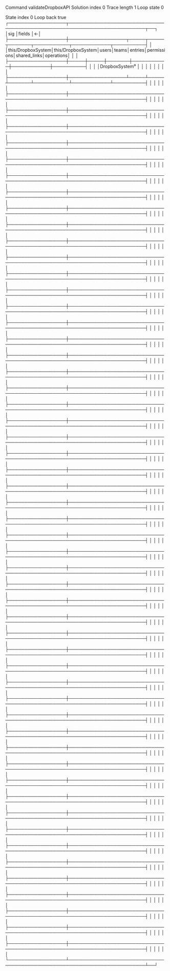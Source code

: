 Command                                  validateDropboxAPI
Solution index                           0
Trace length                             1
Loop state                               0

State index                              0
Loop back                                true
┌──────────────────┬──────────────────────────────────────────────────────────────────────────┬──┐
│sig               │fields                                                                    │<-│
├──────────────────┼──────────────────┬─────┬─────┬───────┬───────────┬────────────┬──────────┤  │
│this/DropboxSystem│this/DropboxSystem│users│teams│entries│permissions│shared_links│operations│  │
│                  ├──────────────────┼─────┼─────┼───────┼───────────┼────────────┼──────────┤  │
│                  │DropboxSystem⁰    │     │     │       │           │            │          │  │
├──────────────────┼──────────────────┴─────┴─────┴───────┴───────────┴────────────┴──────────┤  │
│                  │                                                                          │  │
├──────────────────┼──────────────────────────────────────────────────────────────────────────┤  │
│                  │                                                                          │  │
├──────────────────┼──────────────────────────────────────────────────────────────────────────┤  │
│                  │                                                                          │  │
├──────────────────┼──────────────────────────────────────────────────────────────────────────┤  │
│                  │                                                                          │  │
├──────────────────┼──────────────────────────────────────────────────────────────────────────┤  │
│                  │                                                                          │  │
├──────────────────┼──────────────────────────────────────────────────────────────────────────┤  │
│                  │                                                                          │  │
├──────────────────┼──────────────────────────────────────────────────────────────────────────┤  │
│                  │                                                                          │  │
├──────────────────┼──────────────────────────────────────────────────────────────────────────┤  │
│                  │                                                                          │  │
├──────────────────┼──────────────────────────────────────────────────────────────────────────┤  │
│                  │                                                                          │  │
├──────────────────┼──────────────────────────────────────────────────────────────────────────┤  │
│                  │                                                                          │  │
├──────────────────┼──────────────────────────────────────────────────────────────────────────┤  │
│                  │                                                                          │  │
├──────────────────┼──────────────────────────────────────────────────────────────────────────┤  │
│                  │                                                                          │  │
├──────────────────┼──────────────────────────────────────────────────────────────────────────┤  │
│                  │                                                                          │  │
├──────────────────┼──────────────────────────────────────────────────────────────────────────┤  │
│                  │                                                                          │  │
├──────────────────┼──────────────────────────────────────────────────────────────────────────┤  │
│                  │                                                                          │  │
├──────────────────┼──────────────────────────────────────────────────────────────────────────┤  │
│                  │                                                                          │  │
├──────────────────┼──────────────────────────────────────────────────────────────────────────┤  │
│                  │                                                                          │  │
├──────────────────┼──────────────────────────────────────────────────────────────────────────┤  │
│                  │                                                                          │  │
├──────────────────┼──────────────────────────────────────────────────────────────────────────┤  │
│                  │                                                                          │  │
├──────────────────┼──────────────────────────────────────────────────────────────────────────┤  │
│                  │                                                                          │  │
├──────────────────┼──────────────────────────────────────────────────────────────────────────┤  │
│                  │                                                                          │  │
├──────────────────┼──────────────────────────────────────────────────────────────────────────┤  │
│                  │                                                                          │  │
├──────────────────┼──────────────────────────────────────────────────────────────────────────┤  │
│                  │                                                                          │  │
├──────────────────┼──────────────────────────────────────────────────────────────────────────┤  │
│                  │                                                                          │  │
├──────────────────┼──────────────────────────────────────────────────────────────────────────┤  │
│                  │                                                                          │  │
├──────────────────┼──────────────────────────────────────────────────────────────────────────┤  │
│                  │                                                                          │  │
├──────────────────┼──────────────────────────────────────────────────────────────────────────┤  │
│                  │                                                                          │  │
├──────────────────┼──────────────────────────────────────────────────────────────────────────┤  │
│                  │                                                                          │  │
├──────────────────┼──────────────────────────────────────────────────────────────────────────┤  │
│                  │                                                                          │  │
├──────────────────┼──────────────────────────────────────────────────────────────────────────┤  │
│                  │                                                                          │  │
├──────────────────┼──────────────────────────────────────────────────────────────────────────┤  │
│                  │                                                                          │  │
├──────────────────┼──────────────────────────────────────────────────────────────────────────┤  │
│                  │                                                                          │  │
├──────────────────┼──────────────────────────────────────────────────────────────────────────┤  │
│                  │                                                                          │  │
├──────────────────┼──────────────────────────────────────────────────────────────────────────┤  │
│                  │                                                                          │  │
├──────────────────┼──────────────────────────────────────────────────────────────────────────┤  │
│                  │                                                                          │  │
├──────────────────┼──────────────────────────────────────────────────────────────────────────┤  │
│                  │                                                                          │  │
├──────────────────┼──────────────────────────────────────────────────────────────────────────┤  │
│                  │                                                                          │  │
├──────────────────┼──────────────────────────────────────────────────────────────────────────┤  │
│                  │                                                                          │  │
├──────────────────┼──────────────────────────────────────────────────────────────────────────┤  │
│                  │                                                                          │  │
├──────────────────┼──────────────────────────────────────────────────────────────────────────┤  │
│                  │                                                                          │  │
├──────────────────┼──────────────────────────────────────────────────────────────────────────┤  │
│                  │                                                                          │  │
├──────────────────┼──────────────────────────────────────────────────────────────────────────┤  │
│                  │                                                                          │  │
├──────────────────┼──────────────────────────────────────────────────────────────────────────┤  │
│                  │                                                                          │  │
├──────────────────┼──────────────────────────────────────────────────────────────────────────┤  │
│                  │                                                                          │  │
├──────────────────┼──────────────────────────────────────────────────────────────────────────┤  │
│                  │                                                                          │  │
├──────────────────┼──────────────────────────────────────────────────────────────────────────┤  │
│                  │                                                                          │  │
├──────────────────┼──────────────────────────────────────────────────────────────────────────┤  │
│                  │                                                                          │  │
├──────────────────┼──────────────────────────────────────────────────────────────────────────┤  │
│                  │                                                                          │  │
├──────────────────┼──────────────────────────────────────────────────────────────────────────┤  │
│                  │                                                                          │  │
├──────────────────┼──────────────────────────────────────────────────────────────────────────┤  │
│                  │                                                                          │  │
├──────────────────┼──────────────────────────────────────────────────────────────────────────┤  │
│                  │                                                                          │  │
├──────────────────┼──────────────────────────────────────────────────────────────────────────┤  │
│                  │                                                                          │  │
├──────────────────┼──────────────────────────────────────────────────────────────────────────┤  │
│                  │                                                                          │  │
├──────────────────┼──────────────────────────────────────────────────────────────────────────┤  │
│                  │                                                                          │  │
└──────────────────┴──────────────────────────────────────────────────────────────────────────┴──┘

